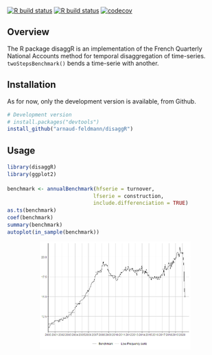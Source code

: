 
<!-- README.md is generated from README.Rmd. Please edit that file -->

<!-- badges: start -->

[![R build
status](https://github.com/arnaud-feldmann/disaggR/workflows/R-CMD-check/badge.svg)](https://github.com/arnaud-feldmann/disaggR/actions)
[![R build
status](https://github.com/arnaud-feldmann/disaggR/workflows/test-coverage/badge.svg)](https://github.com/arnaud-feldmann/disaggR/actions)
[![codecov](https://codecov.io/gh/arnaud-feldmann/disaggR/branch/master/graph/badge.svg)](https://codecov.io/gh/arnaud-feldmann/disaggR)

<!-- badges: end -->

## Overview

The R package disaggR is an implementation of the French Quarterly
National Accounts method for temporal disaggregation of time-series.
`twoStepsBenchmark()` bends a time-serie with another.

## Installation

As for now, only the development version is available, from Github.

``` r
# Development version
# install.packages("devtools")
install_github("arnaud-feldmann/disaggR")
```

## Usage

``` r
library(disaggR)
library(ggplot2)

benchmark <- annualBenchmark(hfserie = turnover,
                            lfserie = construction,
                            include.differenciation = TRUE)
as.ts(benchmark)
coef(benchmark)
summary(benchmark)
autoplot(in_sample(benchmark))
```

<img src="man/figures/README-unnamed-chunk-3-1.png" width="70%" style="display: block; margin: auto;" />
